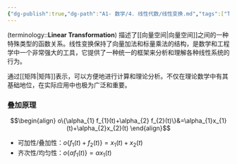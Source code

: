 ```yaml
---
{"dg-publish":true,"dg-path":"A1- 数学/4. 线性代数/线性变换.md","tags":["Transform","Linear"],"aliases":["叠加原理"],"permalink":"/A1- 数学/4. 线性代数/线性变换/","dgPassFrontmatter":true,"noteIcon":"","created":"2024-06-02T16:12:07.000+08:00","updated":"2025-06-30T17:12:54.000+08:00"}
---
```



(terminology::**Linear Transformation**)
描述了[[向量空间\|向量空间]]之间的一种特殊类型的函数关系。线性变换保持了向量加法和标量乘法的结构，是数学和工程学中一个非常强大的工具，它提供了一种统一的框架来分析和理解各种线性系统的行为。

通过[[矩阵\|矩阵]]表示，可以方便地进行计算和理论分析。不仅在理论数学中有其基础地位，在实际应用中也极为广泛和重要。

### 叠加原理
$$\begin{align}
o\{\alpha_{1} f_{1}(t)+\alpha_{2} f_{2}(t)\}&=\alpha_{1}x_{1}(t)+\alpha_{2}x_{2}(t)
\end{align}$$

- 可加性/叠加性：$o\{f_{1}(t)+f_{2}(t)\}=x_{1}(t)+x_{2}(t)$
- 齐次性/均匀性：$o\{\alpha f_{1}(t)\}=\alpha x_{1}(t)$


